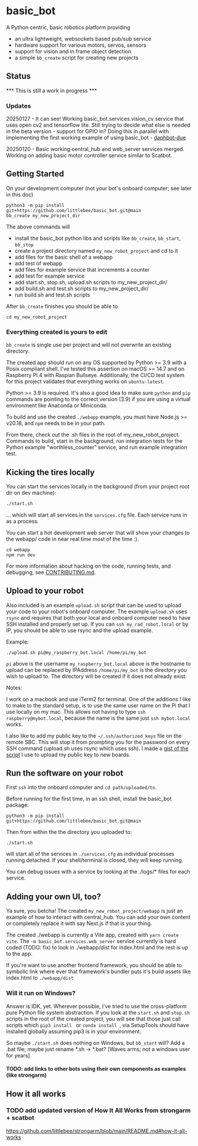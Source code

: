 # basic_bot

A Python centric, basic robotics platform providing
- an ultra lightweight, websockets based pub/sub service
- hardware support for various motors, servos, sensors
- support for vision and in frame object detection
- a simple `bb_create` script for creating new projects

## Status
*** This is still a work in progress ***

### Updates

20250127 - It can see! Working basic_bot.services.vision_cv service that uses open cv2 and tensorflow lite.  Still trying to decide what else is needed in the beta version - support for GPIO in?  Doing this in parallel with implementing the first working example of using basic_bot - [daphbot-due](https://github.com/littlebee/daphbot-due)


20250120 - Basic working central_hub and web_server services merged.  Working on adding basic motor controller service similar to Scatbot.

## Getting Started
On your development computer (not your bot's onboard computer; see later in this doc)

```shell
python3 -m pip install git+https://github.com/littlebee/basic_bot.git@main
bb_create my_new_project_dir
```
The above commands will
 - install the basic_bot python libs and scripts like `bb_create`, `bb_start`, `bb_stop`
 - create a project directory named `my_new_robot_project` and cd to it
 - add files for the basic shell of a webapp
 - add test of webapp
 - add files for example service that increments a counter
 - add test for example service
 - add start.sh, stop.sh, upload.sh scripts to my_new_project_dir/
 - add build.sh and test.sh scripts to my_new_project_dir/
 - run build.sh and test.sh scripts

 After `bb_create` finishes you should be able to
 ```shell
 cd my_new_robot_project
 ```

### Everything created is yours to edit

`bb_create` is single use per project and will not overwrite an existing directory.

The created app should run on any OS supported by Python >= 3.9 with a Posix compliant shell.  I've tested this assertion on macOS >= 14.7 and on Raspberry PI 4 with Raspian Bullseye.  Additionally, the CI/CD test system for this project validates that everything works on `ubuntu-latest`.

Python >= 3.9 is required.  It's also a good idea to make sure `python` and `pip` commands are pointing to the correct version (3.9) if you are using a virtual environment like Anaconda or Miniconda.

To build and use the created `./webapp` example, you must have Node.js >= v20.18, and `npm` needs to be in your path.

From there, check out the .sh files in the root of my_new_robot_project.  Commands to build, start in the background, run integration tests for the Python example "worthless_counter" service, and run example integration test.

## Kicking the tires locally
You can start the services locally in the background (from your project root dir on dev machine):
```sh
./start.sh
```
... which will start all services in the `services.cfg` file.  Each service runs in as a process.

You can start a hot development web server that will show your changes to the webapp/ code in near real time most of the time :).
```
cd webapp
npm run dev
```

For more information about hacking on the code, running tests, and debugging, see [CONTRIBUTING.md](https://github.com/littlebee/basic_bot/blob/main/CONTRIBUTING.md).


## Upload to your robot

Also included is an example `upload.sh` script that can be used to upload your code to your robot's onboard computer.  The example `upload.sh` uses `rsync` and requires that both your local and onboard computer need to have SSH installed and properly set up.  If you can `ssh my_rad_robot.local` or by IP, you should be able to use rsync and the upload example.

Example:
```
./upload.sh pi@my_raspberry_bot.local /home/pi/my_bot
```
`pi` above is the username
`my_raspberry_bot.local` above is the hostname to upload can be replaced by IPAddress
`/home/pi/my_bot` is the directory you wish to upload to.  The directory will be created if it does not already exist.

Notes:

I work on a macbook and use iTerm2 for terminal.  One of the additions I like to make to the standard setup, is to use the same user name on the Pi that I use locally on my mac.  This allows not having to type `ssh raspberry@mybot.local`, because the name is the same just `ssh mybot.local` works.

I also like to add my public key to the `~/.ssh/authorized_keys` file on the remote SBC. This will stop it from prompting you for the password on every SSH command (upload.sh uses rsync which uses ssh).   I made a [gist of the script](https://gist.github.com/littlebee/b285f0b9d219e56fe29b7248440309a5) I use to upload my public key to new boards.


## Run the software on your robot

First `ssh` into the onboard computer and `cd path/uploaded/to`.

Before running for the first time, in an ssh shell, install the basic_bot package:
```
python3 -m pip install git+https://github.com/littlebee/basic_bot.git@main
```

Then from within the the directory you uploaded to:
```
./start.sh
```
will start all of the services in  `./services.cfg` as individual processes running detached.  If your shell/terminal is closed, they will keep running.

You can debug issues with a service by looking at the ./logs/* files for each service.

## Adding your own UI, too?

Ya sure, you betcha!  The created `my_new_robot_project/webapp` is just an example of how to interact with central_hub.  You can add your own content or completely replace it with say Next.js if that is your thing.

The created ./webapp is currently a Vite app, created with `yarn create vite`.   The `-m basic_bot.services.web_server` service currently is hard coded (TODO: fix) to look in ./webapp/dist for index.html and the rest is up to the app.

If you're want to use another frontend framework, you should be able to symbolic link where ever that framework's bundler puts it's build assets like index.html to `./webapp/dist`

### Will it run on Windows?

 Answer is IDK, yet.  Wherever possible, I've tried to use the cross-platform pure Python file system abstraction.  If you look at the `start.sh` and `stop.sh` scripts in the root of the created project, you will see that those just call scripts which `pip3 install ` or `conda install `, via SetupTools should have installed globally assuming pip3 is in your environment.

 So maybe `./start.sh` does nothing on Windows, but `bb_start` will?  Add a .bat file; maybe just rename *.sh -> *.bat?   [Waves arms; not a windows user for years]


#### TODO: add links to other bots using their own components as examples (like strongarm)



## How it all works


### TODO add updated version of How It All Works from strongarm + scatbot

https://github.com/littlebee/strongarm/blob/main/README.md#how-it-all-works



